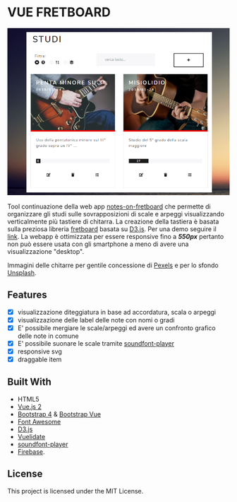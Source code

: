 # VUE FRETBOARD

![tastiera](./src/assets/img/Screen.PNG)

Tool continuazione della web app [notes-on-fretboard](https://github.com/LorenzoCorbella74/notes-on-fretboard) che permette di organizzare gli studi sulle sovrapposizioni di scale e arpeggi visualizzando verticalmente più tastiere di chitarra. La creazione della tastiera è basata sulla preziosa libreria [fretboard](https://github.com/txels/fretboard) basata su [D3.js](https://d3js.org/). Per una demo seguire il [link](https://hardcore-liskov-9c3707.netlify.com/#/). La webapp è ottimizzata per essere responsive fino a ***550px*** pertanto non può essere usata con gli smartphone a meno di avere una visualizzazione "desktop".

Immagini delle chitarre per gentile concessione di [Pexels](https://www.pexels.com) e per lo sfondo  [Unsplash](https://unsplash.it).

## Features
- [x] visualizzazione diteggiatura in base ad accordatura, scala o arpeggi 
- [x] visualizzazione delle label delle note con nomi o gradi
- [x] E' possibile mergiare le scale/arpeggi ed avere un confronto grafico delle note in comune
- [x] E' possibile suonare le scale tramite [soundfont-player](https://github.com/danigb/soundfont-player)
- [x] responsive svg
- [x] draggable item

## Built With

- HTML5
- [ Vue.js 2](https://it.vuejs.org/)
- [Bootstrap 4](https://getbootstrap.com/) & [ Bootstrap Vue](https://bootstrap-vue.js.org)
- [Font Awesome](http://fontawesome.io)
- [D3.js](https://d3js.org/)
- [Vuelidate](https://github.com/monterail/vuelidate)
- [soundfont-player](https://github.com/danigb/soundfont-player)
- [Firebase](https://firebase.google.com/).

## License

This project is licensed under the MIT License.
